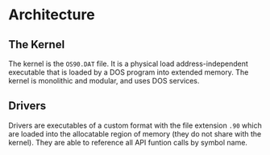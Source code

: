 # Architecture

## The Kernel

The kernel is the `OS90.DAT` file. It is a physical load address-independent executable that is loaded by a DOS program into extended memory. The kernel is monolithic and modular, and uses DOS services.

## Drivers

Drivers are executables of a custom format with the file extension `.90` which are loaded into the allocatable region of memory (they do not share with the kernel). They are able to reference all API funtion calls by symbol name.
